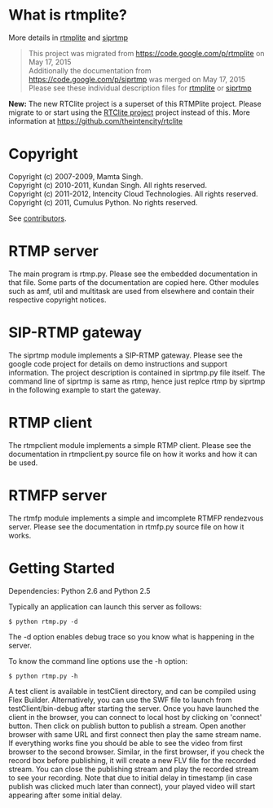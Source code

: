 # What is rtmplite? #
More details in [rtmplite](/rtmplite.md) and [siprtmp](/siprtmp.md)

> This project was migrated from <https://code.google.com/p/rtmplite> on May 17, 2015  
> Additionally the documentation from <https://code.google.com/p/siprtmp> was merged on May 17, 2015  
> Please see these individual description files for [rtmplite](/rtmplite.md) or [siprtmp](/siprtmp.md)  

**New:** The new RTClite project is a superset of this RTMPlite project. Please migrate to or start using the [RTClite project](https://github.com/theintencity/rtclite) project instead of this. More information at https://github.com/theintencity/rtclite

# Copyright #

Copyright (c) 2007-2009, Mamta Singh.  
Copyright (c) 2010-2011, Kundan Singh. All rights reserved.  
Copyright (c) 2011-2012, Intencity Cloud Technologies. All rights reserved.  
Copyright (c) 2011, Cumulus Python. No rights reserved.  

See [contributors](/people.png).

# RTMP server #

The main program is rtmp.py. Please see the embedded documentation in that file.
Some parts of the documentation are copied here. Other modules such as amf, util
and multitask are used from elsewhere and contain their respective copyright 
notices.

# SIP-RTMP gateway #

The siprtmp module implements a SIP-RTMP gateway.  Please see the google 
code project for details on demo instructions and support information.
The project description is contained in siprtmp.py file itself. The command
line of siprtmp is same as rtmp, hence just replce rtmp by siprtmp in the 
following example to start the gateway.

# RTMP client #

The rtmpclient module implements a simple RTMP client. Please see the documentation
in rtmpclient.py source file on how it works and how it can be used.

# RTMFP server #

The rtmfp module implements a simple and imcomplete RTMFP rendezvous server. Please
see the documentation in rtmfp.py source file on how it works.

# Getting Started #

Dependencies: Python 2.6 and Python 2.5

Typically an application can launch this server as follows:
```
$ python rtmp.py -d
```
The -d option enables debug trace so you know what is happening in the server.

To know the command line options use the -h option:
```
$ python rtmp.py -h
```

A test client is available in testClient directory, and can be compiled 
using Flex Builder. Alternatively, you can use the SWF file to launch
from testClient/bin-debug after starting the server. Once you have 
launched the client in the browser, you can connect to
local host by clicking on 'connect' button. Then click on publish 
button to publish a stream. Open another browser with
same URL and first connect then play the same stream name. If 
everything works fine you should be able to see the video
from first browser to the second browser. Similar, in the first 
browser, if you check the record box before publishing,
it will create a new FLV file for the recorded stream. You can 
close the publishing stream and play the recorded stream to
see your recording. Note that due to initial delay in timestamp 
(in case publish was clicked much later than connect),
your played video will start appearing after some initial delay.
